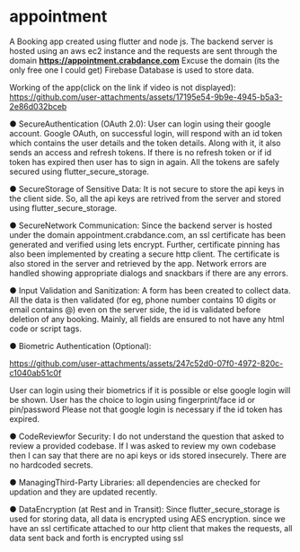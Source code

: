 # appointment

A Booking app created using flutter and node js.
The backend server is hosted using an aws ec2 instance and the requests are sent through the domain <b>https://appointment.crabdance.com</b>
Excuse the domain (its the only free one I could get)
Firebase Database is used to store data.

Working of the app(click on the link if video is not displayed):
https://github.com/user-attachments/assets/17195e54-9b9e-4945-b5a3-2e86d032bceb

 ● SecureAuthentication (OAuth 2.0):
User can login using their google account.
Google OAuth, on successful login, will respond with an id token which contains the user details and the token details.
Along with it, it also sends an access and refresh tokens.
If there is no refresh token or if id token has expired then user has to sign in again.
All the tokens are safely secured using flutter_secure_storage.

 ● SecureStorage of Sensitive Data:
 It is not secure to store the api keys in the client side. So, all the api keys are retrived from the server and stored using flutter_secure_storage.
 
  ● SecureNetwork Communication:
  Since the backend server is hosted under the domain appointment.crabdance.com, an ssl certificate has been generated and verified using lets encrypt. Further, certificate pinning has also been implemented by creating a secure http client. The certificate is also stored in the server and retrieved by the app. Network errors are handled showing appropriate dialogs and snackbars if there are any errors.
  
   ● Input Validation and Sanitization:
   A form has been created to collect data.
   All the data is then validated (for eg, phone number contains 10 digits or email contains @)
   even on the server side, the id is validated before deletion of any booking.
   Mainly, all fields are ensured to not have any html code or script tags.
   
  ● Biometric Authentication (Optional):
  
https://github.com/user-attachments/assets/247c52d0-07f0-4972-820c-c1040ab51c0f

User can login using their biometrics if it is possible or else google login will be shown.
User has the choice to login using fingerprint/face id or pin/password
Please not that google login is necessary if the id token has expired.

 ● CodeReviewfor Security:
I do not understand the question that asked to review a provided codebase.
If I was asked to review my own codebase then I can say that there are no api keys or ids stored insecurely. There are no hardcoded secrets. 

 ● ManagingThird-Party Libraries:
all dependencies are checked for updation and they are updated recently.

 ● DataEncryption (at Rest and in Transit):
 Since flutter_secure_storage is used for storing data, all data is encrypted using AES encryption. 
since we have an ssl certificate attached to our http client that makes the requests, all data sent back and forth is encrypted using ssl
  

